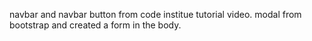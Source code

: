 navbar and navbar button from code institue tutorial video.
modal from bootstrap and created a form in the body.